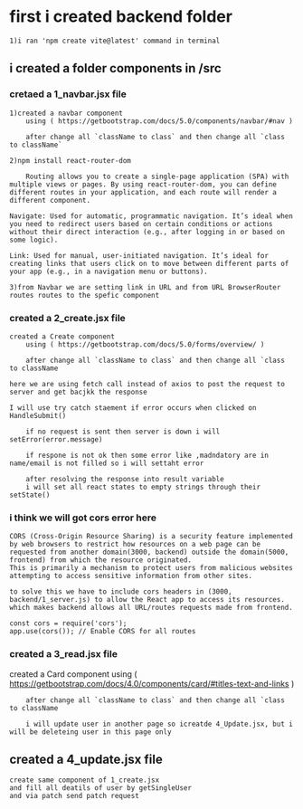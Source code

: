 # first i created backend folder
    1)i ran 'npm create vite@latest' command in terminal


## i created a folder components in /src
### cretaed a  1_navbar.jsx  file
    1)created a navbar component
        using ( https://getbootstrap.com/docs/5.0/components/navbar/#nav )

        after change all `className to class` and then change all `class to className`
    
    2)npm install react-router-dom

        Routing allows you to create a single-page application (SPA) with multiple views or pages. By using react-router-dom, you can define different routes in your application, and each route will render a different component.

    Navigate: Used for automatic, programmatic navigation. It’s ideal when you need to redirect users based on certain conditions or actions without their direct interaction (e.g., after logging in or based on some logic).

    Link: Used for manual, user-initiated navigation. It’s ideal for creating links that users click on to move between different parts of your app (e.g., in a navigation menu or buttons).

    3)from Navbar we are setting link in URL and from URL BrowserRouter routes routes to the spefic component

### created a 2_create.jsx file
    created a Create component
        using ( https://getbootstrap.com/docs/5.0/forms/overview/ )

        after change all `className to class` and then change all `class to className

    here we are using fetch call instead of axios to post the request to server and get bacjkk the response
    
    I will use try catch staement if error occurs when clicked on HandleSubmit() 

        if no request is sent then server is down i will setError(error.message)
    
        if respone is not ok then some error like ,madndatory are in name/email is not filled so i will settaht error 

        after resolving the response into result variable
        i will set all react states to empty strings through their setState()

###  i think we will got cors error here
    CORS (Cross-Origin Resource Sharing) is a security feature implemented by web browsers to restrict how resources on a web page can be requested from another domain(3000, backend) outside the domain(5000, frontend) from which the resource originated.
    This is primarily a mechanism to protect users from malicious websites attempting to access sensitive information from other sites.

    to solve this we have to include cors headers in (3000, backend/1_server.js) to allow the React app to access its resources. which makes backend allows all URL/routes requests made from frontend.

    const cors = require('cors');
    app.use(cors()); // Enable CORS for all routes

### created a 3_read.jsx file
created a Card component
        using ( https://getbootstrap.com/docs/4.0/components/card/#titles-text-and-links )

        after change all `className to class` and then change all `class to className

        i will update user in another page so icreatde 4_Update.jsx, but i will be deleteing user in this page only

## created a 4_update.jsx file
    create same component of 1_create.jsx
    and fill all deatils of user by getSingleUser
    and via patch send patch request

